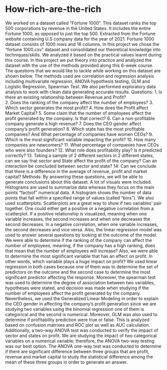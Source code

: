 # How-rich-are-the-rich
We worked on a dataset called “Fortune 1000”. This dataset ranks the top 500 corporations by revenue in the United States. It includes the entire Fortune 1000, as opposed to just the top 500. Extracted from the Fortune website containing U.S company data for the year of 2021. Fortune 1000 dataset consists of 1000 rows and 18 columns.    In this project we chose the “fortune 1000.csv” dataset and consolidated our theoretical knowledge into techniques/skills. We analyzed it based on the practical values learnt during this course. In this project we put theory into practice and analyzed the dataset with the use of the methods provided along this 6-week course. The questions that we would like to tackle while working on this dataset are shown below. The methods used are correlation and regression analysis including multivariate regression, ANOVA hypothesis testing, GLM and Logistic Regression, Spearman Test. We also performed exploratory data analysis to work with clean data generating accurate results.
Questions: 1.	Is there an existing relationship between Revenue and Profit?  
2.	Does the ranking of the company affect the number of employees?
3.	Which sector generates the most profit? 
4.	How does the Profit affect Market Capital?
5.	Some claim that the number of employees affect the profit generated by the company. Is that correct?
6.	Can a non-profitable company generate a high revenue? 
7.	Does the CEO gender affect company’s profit generation?
8.	Which state has the most profitable companies? And What percentage of companies have women CEOs? 
9.	Which is the most significant variable impacting the profit?
10.	How many companies are newcomers? 
11.	What percentage of companies have CEOs who were also founders? 
12.	What role does profitability play? Is it predicted correctly?
13.	Taking a sample of 2 different sectors in 2 different states, can we say that sector and State affect the profit of the company? Can an interaction be concluded between sector and state?
14: Can we conclude that there is a difference in the average of revenue, profit and market capital? 
Methods: By answering these questions, we will be able to generate conclusions about this dataset. A lot of visuals were included. Histograms are used to summarize data whereas they focus on the main points “factsof” numerical data. A histogram shows the number of data points that fall within a specified range of values (called “bins”). We also used scatterplots. Scatterplots are a great way to show if two variables’ pair together. One could either get a positive or a negative correlation from a scatterplot. If a positive relationship is visualized, meaning when one variable increases, the second increases and when one decreases the second decreases. In a negative correlation, when one variable increases, the second decreases and vice versa. Also, the linear regression model was used to answer several questions by looking at the outcome of the model. We were able to determine if the ranking of the company can affect the number of employees, meaning, if the company has a high ranking, does that mean that the number of employees will increase? 
Also, we were able to determine the most significant variable that has an effect on profit. In other words, which variable plays a huge impact on profit? We used linear regression in both cases because one of them was to determine the set of predictors on the outcome and the second case to determine the most significant predictor affecting the response. Moreover, the spearman test was used to determine the degree of association between two variables, hypotheses were stated, and decision was made when studying if the number of employees affect the profit generated by the company. Nevertheless, we used the Generalized Linear Modeling in order to explain the CEO gender in affecting the company’s profit generation since we are studying two variables using the binomial regression one of them is categorical and the second is numerical. Moreover, GLM was also used to determine if profitability prediction were true or false. This is analyzed based on confusion matrixes and ROC plot as well as AUC calculation. 
Additionally, a two-way ANOVA test was conducted to verify the impact of sector and states on profit. We are studying the impact of two categorical variables on a numerical variable; therefore, the ANOVA two-way testing was our best option. The ANOVA one-way test was conducted to determine if there are significant difference between three groups that are profit, revenue and market capital to study the statistical difference among the mean of these three groups in order to generate an answer.

